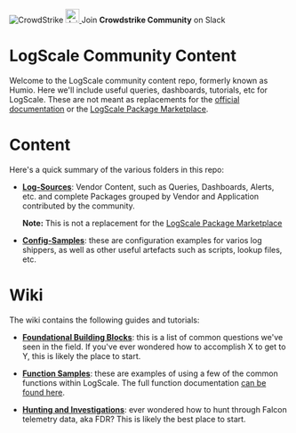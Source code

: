 ![CrowdStrike](https://www.crowdstrike.com/wp-content/uploads/2022/09/CS_Logo_2022_In-Line_All-Red_RGB.png)
<a href="https://community.humio.com/">
   <img src="https://community.humio.com/assets/slack.svg" alt="Join Crowdstrike Community on Slack" width="25"/>
</a> Join **Crowdstrike Community** on Slack<br/>

# LogScale Community Content

Welcome to the LogScale community content repo, formerly known as Humio. Here we'll include useful queries, dashboards, tutorials, etc for LogScale. These are not meant as replacements for the [official documentation](https://library.humio.com) or the [LogScale Package Marketplace](https://library.humio.com/humio-server/packages-marketplace.html).

# Content

Here's a quick summary of the various folders in this repo:

- **[Log-Sources](Log-Sources)**: Vendor Content, such as Queries, Dashboards, Alerts, etc. and complete Packages grouped by Vendor and Application contributed by the community.

   **Note:** This is not a replacement for the [LogScale Package Marketplace](https://library.humio.com/humio-server/packages-marketplace.html)

- **[Config-Samples](Config-Samples)**: these are configuration examples for varios log shippers, as well as other useful artefacts such as scripts, lookup files, etc. 

# Wiki

The wiki contains the following guides and tutorials:

- **[Foundational Building Blocks](https://github.com/CrowdStrike/logscale-community-content/wiki/Foundational-Building-Blocks)**: this is a list of common questions we've seen in the field. If you've ever wondered how to accomplish X to get to Y, this is likely the place to start. 
 
- **[Function Samples](https://github.com/CrowdStrike/logscale-community-content/wiki/Function-Samples)**: these are examples of using a few of the common functions within LogScale. The full function documentation [can be found here](https://library.humio.com/falcon-logscale/functions.html). 

- **[Hunting and Investigations](https://github.com/CrowdStrike/logscale-community-content/wiki/Hunting-and-Investigations)**: ever wondered how to hunt through Falcon telemetry data, aka FDR? This is likely the best place to start. 


